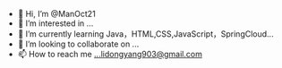 - 👋 Hi, I’m @ManOct21
- 👀 I’m interested in ...
- 🌱 I’m currently learning Java，HTML,CSS,JavaScript，SpringCloud...
- 💞️ I’m looking to collaborate on ...
- 📫 How to reach me ...lidongyang903@gmail.com

<!---
ManOct21/ManOct21 is a ✨ special ✨ repository because its `README.md` (this file) appears on your GitHub profile.
You can click the Preview link to take a look at your changes.
--->
